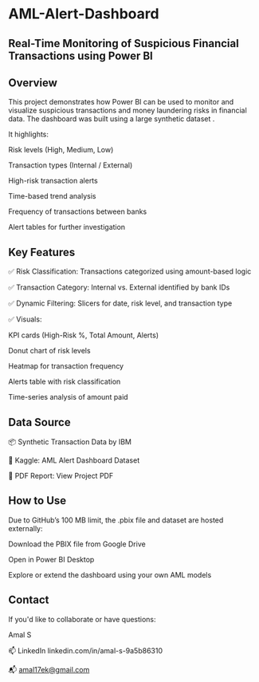 # AML-Alert-Dashboard
## Real-Time Monitoring of Suspicious Financial Transactions using Power BI

## Overview
This project demonstrates how Power BI can be used to monitor and visualize suspicious transactions and money laundering risks in financial data. The dashboard was built using a large synthetic dataset .

It highlights:

Risk levels (High, Medium, Low)

Transaction types (Internal / External)

High-risk transaction alerts

Time-based trend analysis

Frequency of transactions between banks

Alert tables for further investigation

## Key Features
✅ Risk Classification: Transactions categorized using amount-based logic

✅ Transaction Category: Internal vs. External identified by bank IDs

✅ Dynamic Filtering: Slicers for date, risk level, and transaction type

✅ Visuals:

KPI cards (High-Risk %, Total Amount, Alerts)

Donut chart of risk levels

Heatmap for transaction frequency

Alerts table with risk classification

Time-series analysis of amount paid

## Data Source
📦 Synthetic Transaction Data by IBM

🔗 Kaggle: AML Alert Dashboard Dataset

📄 PDF Report: View Project PDF

## How to Use
Due to GitHub’s 100 MB limit, the .pbix file and dataset are hosted externally:

Download the PBIX file from Google Drive

Open in Power BI Desktop

Explore or extend the dashboard using your own AML models

## Contact
If you'd like to collaborate or have questions:

Amal S

📫 LinkedIn linkedin.com/in/amal-s-9a5b86310

📬 amal17ek@gmail.com 





